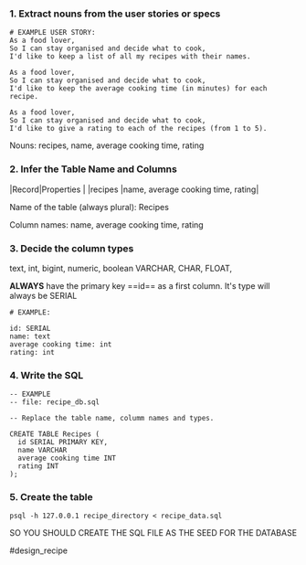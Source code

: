 
### 1. Extract nouns from the user stories or specs

```
# EXAMPLE USER STORY:
As a food lover,
So I can stay organised and decide what to cook,
I'd like to keep a list of all my recipes with their names.

As a food lover,
So I can stay organised and decide what to cook,
I'd like to keep the average cooking time (in minutes) for each recipe.

As a food lover,
So I can stay organised and decide what to cook,
I'd like to give a rating to each of the recipes (from 1 to 5).
```

Nouns: recipes, name, average cooking time, rating

### 2. Infer the Table Name and Columns

|Record|Properties         |
|recipes |name, average cooking time, rating|


Name of the table (always plural): Recipes

Column names: name, average cooking time, rating

### 3. Decide the column types

text, int, bigint, numeric, boolean
VARCHAR, CHAR, FLOAT, 

**ALWAYS** have the primary key ==id== as a first column. It's type will always be SERIAL

```
# EXAMPLE:

id: SERIAL
name: text
average cooking time: int
rating: int
```

### 4. Write the SQL


```
-- EXAMPLE
-- file: recipe_db.sql

-- Replace the table name, columm names and types.

CREATE TABLE Recipes (
  id SERIAL PRIMARY KEY,
  name VARCHAR
  average cooking time INT
  rating INT
);
```

### 5. Create the table

```shell
psql -h 127.0.0.1 recipe_directory < recipe_data.sql
```

SO YOU SHOULD CREATE THE SQL FILE AS THE SEED FOR THE DATABASE


#design_recipe
